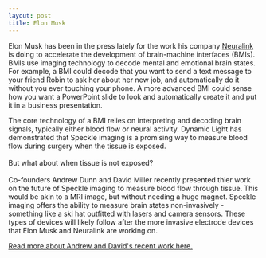 ```yaml
---
layout: post
title: Elon Musk
---
```


Elon Musk has been in the press lately for the work his company <a href="https://www.neuralink.com"> Neuralink</a> 
is doing to accelerate the development of brain-machine interfaces (BMIs). BMIs use imaging technology to decode mental
and emotional brain states. For example, a BMI could decode that you want to send a text message to your friend Robin to
ask her about her new job, and automatically do it without you ever touching your phone. A more advanced BMI could sense 
how you want a PowerPoint slide to look and automatically create it and put it in a business presentation.


The core technology of a BMI relies on interpreting and decoding brain signals, typically either blood flow or neural activity. Dynamic Light has demonstrated that Speckle imaging is a promising way to measure blood flow during surgery when the tissue
is exposed. <br>
<br>
But what about when tissue is not exposed? <br>
<br>
Co-founders Andrew Dunn and David Miller recently presented thier work on the future of Speckle imaging to measure blood flow
through tissue. This would be akin to a MRI image, but without needing a huge magnet. Speckle imaging offers the ability to
measure brain states non-invasively - something like a ski hat outfitted with lasers and camera sensors. These types of 
devices will likely follow after the more invasive electrode devices that Elon Musk and Neuralink are working on.

<a href="https://www.spiedigitallibrary.org/conference-proceedings-of-spie/10877/1087707/Computational-speckle-contrast-optical-tomography-%7c-2019-%7c-Miller-%7c/10.1117/12.2512456.short?SSO=1"> Read more about Andrew and David's recent work here.</a> 


